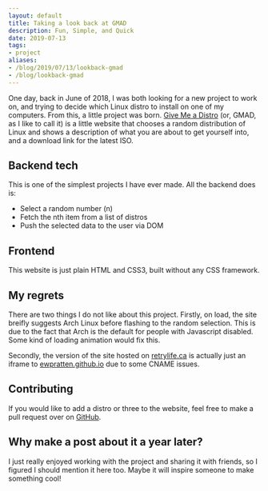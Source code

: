 ```yaml
---
layout: default
title: Taking a look back at GMAD
description: Fun, Simple, and Quick
date: 2019-07-13
tags:
- project
aliases:
- /blog/2019/07/13/lookback-gmad
- /blog/lookback-gmad
---
```


One day, back in June of 2018, I was both looking for a new project to work on, and trying to decide which Linux distro to install on one of my computers. From this, a little project was born. [Give Me a Distro](http://ewpratten.retrylife.ca/GiveMeADistro/) (or, GMAD, as I like to call it) is a little website that chooses a random distribution of Linux and shows a description of what you are about to get yourself into, and a download link for the latest ISO.

## Backend tech
This is one of the simplest projects I have ever made. All the backend does is:
 - Select a random number (n)
 - Fetch the nth item from a list of distros
 - Push the selected data to the user via DOM

## Frontend
This website is just plain HTML and CSS3, built without any CSS framework. 

## My regrets
There are two things I do not like about this project. Firstly, on load, the site breifly suggests Arch Linux before flashing to the random selection. This is due to the fact that Arch is the default for people with Javascript disabled. Some kind of loading animation would fix this.

Secondly, the version of the site hosted on [retrylife.ca](https://retrylife.ca/gmad) is actually just an iframe to [ewpratten.github.io](https://ewpratten.github.io/GiveMeADistro) due to some CNAME issues.

## Contributing
If you would like to add a distro or three to the website, feel free to make a pull request over on [GitHub](https://github.com/Ewpratten/GiveMeADistro).

## Why make a post about it a year later?
I just really enjoyed working with the project and sharing it with friends, so I figured I should mention it here too. Maybe it will inspire someone to make something cool!
